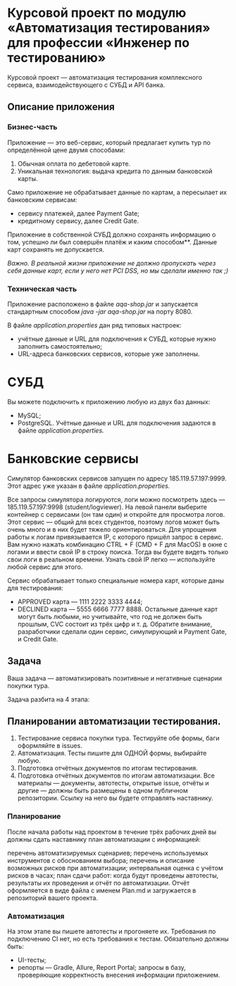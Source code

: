 # Курсовой проект по модулю «Автоматизация тестирования» для профессии «Инженер по тестированию»
Курсовой проект — автоматизация тестирования комплексного сервиса, взаимодействующего с СУБД и API банка.

## Описание приложения
### Бизнес-часть
Приложение — это веб-сервис, который предлагает купить тур по определённой цене двумя способами:

1. Обычная оплата по дебетовой карте.
2. Уникальная технология: выдача кредита по данным банковской карты.


Само приложение не обрабатывает данные по картам, а пересылает их банковским сервисам:

* сервису платежей, далее Payment Gate;
* кредитному сервису, далее Credit Gate.

Приложение в собственной СУБД должно сохранять информацию о том, успешно ли был совершён платёж и каким способом**. Данные карт сохранять не допускается.

*Важно. В реальной жизни приложение не должно пропускать через себя данные карт, если у него нет PCI DSS, но мы сделали именно так ;)*

### Техническая часть
Приложение расположено в файле *aqa-shop.jar* и запускается стандартным способом *java -jar aqa-shop.jar* на порту 8080.

В файле *application.properties* дан ряд типовых настроек:

* учётные данные и URL для подключения к СУБД, которые нужно заполнить самостоятельно;
* URL-адреса банковских сервисов, которые уже заполнены.


# СУБД
Вы можете подключить к приложению любую из двух баз данных:

* MySQL;
* PostgreSQL.
Учётные данные и URL для подключения задаются в файле *application.properties.*

# Банковские сервисы
Симулятор банковских сервисов запущен по адресу 185.119.57.197:9999. Этот адрес уже указан в файле *application.properties.*

Все запросы симулятора логируются, логи можно посмотреть здесь — 185.119.57.197:9998 (student/logviewer). На левой панели выберите контейнер с сервисами (он там один) и откройте для просмотра логов. Этот сервис — общий для всех студентов, поэтому логов может быть очень много и в них будет тяжело ориентироваться. Для упрощения работы к логам привязывается IP, с которого пришёл запрос в сервис. Вам нужно нажать комбинацию CTRL + F (CMD + F для MacOS) в окне с логами и ввести свой IP в строку поиска. Тогда вы будете видеть только свои логи в реальном времени. Узнать свой IP легко — используйте любой сервис для этого.

Сервис обрабатывает только специальные номера карт, которые даны для тестирования:

* APPROVED карта — 1111 2222 3333 4444;
* DECLINED карта — 5555 6666 7777 8888. Остальные данные карт могут быть любыми, но учитывайте, что год не должен быть прошлым, CVC состоит из трёх цифр и т. д.
Обратите внимание, разработчики сделали один сервис, симулирующий и Payment Gate, и Credit Gate.

## Задача
Ваша задача — автоматизировать позитивные и негативные сценарии покупки тура.

Задача разбита на 4 этапа:

## Планировании автоматизации тестирования.
1. Тестирование сервиса покупки тура. Тестируйте обе формы, баги оформляйте в issues.
2. Автоматизация. Тесты пишите для ОДНОЙ формы, выбирайте любую.
3. Подготовка отчётных документов по итогам тестирования.
4. Подготовка отчётных документов по итогам автоматизации.
Все материалы — документы, автотесты, открытые issue, отчёты и другие — должны быть размещены в одном публичном репозитории. Ссылку на него вы будете отправлять наставнику.

### Планирование
После начала работы над проектом в течение трёх рабочих дней вы должны сдать наставнику план автоматизации с информацией:

перечень автоматизируемых сценариев;
перечень используемых инструментов с обоснованием выбора;
перечень и описание возможных рисков при автоматизации;
интервальная оценка с учётом рисков в часах;
план сдачи работ: когда будут проведены автотесты, результаты их проведения и отчёт по автоматизации.
Отчёт оформляется в виде файла с именем Plan.md и загружается в репозиторий вашего проекта.

### Автоматизация
На этом этапе вы пишете автотесты и прогоняете их. Требования по подключению CI нет, но есть требования к тестам. Обязательно должны быть:

* UI-тесты;
* репорты — Gradle, Allure, Report Portal;
запросы в базу, проверяющие корректность внесения информации приложением.
